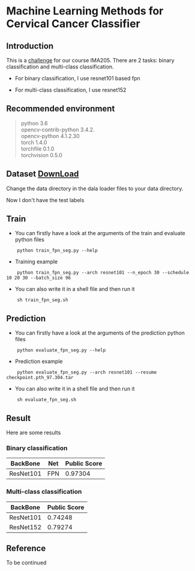 # Machine Learning Methods for Cervical Cancer Classifier

## Introduction 

This is a [challenge](https://www.kaggle.com/c/ima205challenge2021/overview) for our course IMA205. There are 2 tasks: binary classification and multi-class classification.

- For binary classification, I use resnet101 based fpn

- For multi-class classification, I use resnet152

## Recommended environment

>python 3.6 \
>opencv-contrib-python 3.4.2. \
>opencv-python         4.1.2.30 \
>torch                 1.4.0 \
>torchfile             0.1.0 \
>torchvision           0.5.0

## Dataset [DownLoad](https://drive.google.com/file/d/1KAAGC6vucd3p0wOJ8RPF30jo8-zuDxbI/view?usp=sharing)

Change the data directory in the dala loader files to your data directory.

Now I don't have the test labels

## Train

- You can firstly have a look at the arguments of the train and evaluate python files

```
    python train_fpn_seg.py --help
```

- Training example

```
    python train_fpn_seg.py --arch resnet101 --n_epoch 30 --schedule 10 20 30 --batch_size 96
```

- You can also write it in a shell file and then run it

```
    sh train_fpn_seg.sh
```

## Prediction

- You can firstly have a look at the arguments of the prediction python files

```
    python evaluate_fpn_seg.py --help
```

- Prediction example

```
    python evaluate_fpn_seg.py --arch resnet101 --resume checkpoint.pth_97.304.tar
```

- You can also write it in a shell file and then run it

```
    sh evaluate_fpn_seg.sh
```

## Result

Here are some results

### Binary classification


| BackBone | Net | Public Score |
|  ----  | ----  |  ----  |
| ResNet101 | FPN | 0.97304 |



### Multi-class classification


| BackBone | Public Score |
|  ----  | ----  |
| ResNet101 | 0.74248 |
| ResNet152 | 0.79274 |



## Reference

To be continued
